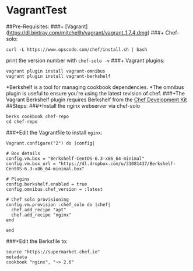 # VagrantTest
##Pre-Requisites:
###+ [Vagrant] (https://dl.bintray.com/mitchellh/vagrant/vagrant_1.7.4.dmg)
###+ Chef-solo:
  ```
  curl -L https://www.opscode.com/chef/install.sh | bash
  ```
  print the version number with `chef-solo -v` 
###+ Vagrant plugins:
  ```
  vagrant plugin install vagrant-omnibus
  vagrant plugin install vagrant-berkshelf
  ```
  
  *Berkshelf is a tool for managing cookbook dependencies. 
  *The omnibus plugin is useful to ensure you're using the latest revision of chef. 
###+The Vagrant Berkshelf plugin requires Berkshelf from the [Chef Development Kit](https://downloads.getchef.com/chef-dk)
##Steps:
###+Install the nginx webserver via chef-solo
  ```
  berks cookbook chef-repo
  cd chef-repo
  ```
###+Edit the Vagrantfile to install `nginx`:
  ```
  Vagrant.configure("2") do |config|

  # Box details
  config.vm.box = "Berkshelf-CentOS-6.3-x86_64-minimal"
  config.vm.box_url = "https://dl.dropbox.com/u/31081437/Berkshelf-CentOS-6.3-x86_64-minimal.box"

  # Plugins
  config.berkshelf.enabled = true
  config.omnibus.chef_version = :latest

  # Chef solo provisioning
  config.vm.provision :chef_solo do |chef|
    chef.add_recipe "apt"
    chef.add_recipe "nginx"
  end

  end
  ```
###+Edit the Berksfile to:
  ```
  source "https://supermarket.chef.io"
  metadata
  cookbook "nginx", "~> 2.6"
  ```
